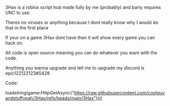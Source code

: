 3Hax is a roblox script hub made fully by me (probably) and barly requires UNC to use.

Theres no viruses or anything because I dont really know why I would do that in the first place

If your on a game 3Hax dont have then it will show every game you can hack on.

All code is open source meaning you can do whatever you want with the code.

Anything you wanna upgrade and tell me to upgrade my discord is epic122122123#0428

Code:

loadstring(game:HttpGetAsync("https://raw.githubusercontent.com/coolguyandstuffyeah/3Hax/refs/heads/main/3Hax"))()
